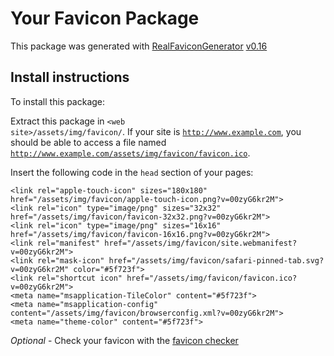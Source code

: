 # Your Favicon Package

This package was generated with [RealFaviconGenerator](https://realfavicongenerator.net/) [v0.16](https://realfavicongenerator.net/change_log#v0.16)

## Install instructions

To install this package:

Extract this package in <code>&lt;web site&gt;/assets/img/favicon/</code>. If your site is <code>http://www.example.com</code>, you should be able to access a file named <code>http://www.example.com/assets/img/favicon/favicon.ico</code>.

Insert the following code in the `head` section of your pages:

    <link rel="apple-touch-icon" sizes="180x180" href="/assets/img/favicon/apple-touch-icon.png?v=00zyG6kr2M">
    <link rel="icon" type="image/png" sizes="32x32" href="/assets/img/favicon/favicon-32x32.png?v=00zyG6kr2M">
    <link rel="icon" type="image/png" sizes="16x16" href="/assets/img/favicon/favicon-16x16.png?v=00zyG6kr2M">
    <link rel="manifest" href="/assets/img/favicon/site.webmanifest?v=00zyG6kr2M">
    <link rel="mask-icon" href="/assets/img/favicon/safari-pinned-tab.svg?v=00zyG6kr2M" color="#5f723f">
    <link rel="shortcut icon" href="/assets/img/favicon/favicon.ico?v=00zyG6kr2M">
    <meta name="msapplication-TileColor" content="#5f723f">
    <meta name="msapplication-config" content="/assets/img/favicon/browserconfig.xml?v=00zyG6kr2M">
    <meta name="theme-color" content="#5f723f">

_Optional_ - Check your favicon with the [favicon checker](https://realfavicongenerator.net/favicon_checker)
